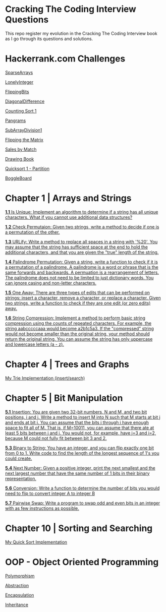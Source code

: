 # Cracking The Coding Interview Questions

This repo register my evolution in the Cracking The Coding Interview book as I go through its questions and solutions. 

# Hackerrank.com Challenges

[SparseArrays](https://github.com/brendonmiranda/CrackingTheCodingInterview/blob/main/src/main/java/hackerRank/week1/SparseArrays.java)

[LonelyInteger](https://github.com/brendonmiranda/CrackingTheCodingInterview/blob/main/src/main/java/hackerRank/week1/LonelyInteger.java)

[FlippingBits](https://github.com/brendonmiranda/CrackingTheCodingInterview/blob/main/src/main/java/hackerRank/week1/FlippingBits.java)

[DiagonalDifference](https://github.com/brendonmiranda/CrackingTheCodingInterview/blob/main/src/main/java/hackerRank/week1/DiagonalDifference.java)

[Counting Sort 1](https://github.com/brendonmiranda/CrackingTheCodingInterview/blob/main/src/main/java/hackerRank/week1/CountingSort1.java)

[Pangrams](https://github.com/brendonmiranda/CrackingTheCodingInterview/blob/main/src/main/java/hackerRank/week1/Pangrams.java)

[SubArrayDivision1](https://github.com/brendonmiranda/CrackingTheCodingInterview/blob/main/src/main/java/hackerRank/week1/SubArrayDivision1.java)

[Flipping the Matrix](https://github.com/brendonmiranda/CrackingTheCodingInterview/blob/main/src/main/java/hackerRank/week1/FlippingMatrix.java)

[Sales by Match](https://github.com/brendonmiranda/CrackingTheCodingInterview/blob/main/src/main/java/hackerRank/week2/SalesByMatch.java)

[Drawing Book](https://github.com/brendonmiranda/CrackingTheCodingInterview/blob/main/src/main/java/hackerRank/week2/DrawingBook.java)

[Quicksort 1 - Partition](https://github.com/brendonmiranda/CrackingTheCodingInterview/blob/main/src/main/java/hackerRank/algorithms/sorting/QuickSort1.java)

[BoggleBoard](https://github.com/brendonmiranda/CrackingTheCodingInterview/blob/main/src/main/java/data/structure/tree/BoggleBoard.java)

# Chapter 1 | Arrays and Strings

[**1.1** Is Unique: Implement an algorithm to determine if a string has all unique characters. What if you cannot use additional data structures?](https://github.com/evelynsv/CrackingTheCodingInterview/blob/main/src/main/java/cracking/the/code/interview/chapter1/Question1_1.java)

[**1.2** Check Permutaion: Given two strings, write a method to decide if one is a permutation of the other.](https://github.com/evelynsv/CrackingTheCodingInterview/blob/main/src/main/java/cracking/the/code/interview/chapter1/Question1_2.java)

[**1.3** URLify: Write a method to replace all spaces in a string with '%20'. You may assume that the string has sufficient space at the end to hold the additional characters, and that you are given the "true" length of the string.](https://github.com/evelynsv/CrackingTheCodingInterview/blob/main/src/main/java/cracking/the/code/interview/chapter1/Question1_2.java)

[**1.4** Palindrome Permutation: Given a string, write a function to check if it is a permutation of a palindrome. A palindrome is a word or phrase that is the same forwards and backwards. A permuation is a rearrangement of letters. The palindrome does not need to be limited to just dictionary words. You can ignore casing and non-letter characters.](https://github.com/evelynsv/CrackingTheCodingInterview/blob/main/src/main/java/cracking/the/code/interview/chapter1/Question1_4.java)

[**1.5** One Away: There are three types of edits that can be performed on strings: insert a character, remove a character, or replace a character. Given two strings, write a function to check if they are one edit (or zero edits) away.](https://github.com/evelynsv/CrackingTheCodingInterview/blob/main/src/main/java/cracking/the/code/interview/chapter1/Question1_5.java)

[**1.6** String Compression: Implement a method to perform basic string compression using the counts of repeated characters. For example, the string aabcccccaaa would become a2b1c5a3. If the "compressed" string would not become smaller than the original string, your method should return the original string. You can assume the string has only uppercase and lowercase letters (a - z).](https://github.com/evelynsv/CrackingTheCodingInterview/blob/main/src/main/java/cracking/the/code/interview/chapter1/Question1_6.java)

# Chapter 4 | Trees and Graphs 

[My Trie Implementation (insert/search)](https://github.com/brendonmiranda/CrackingTheCodingInterview/blob/main/src/main/java/data/structure/tree/TrieTree.java)


# Chapter 5 | Bit Manipulation

[**5.1** Insertion: You are given two 32-bit numbers, N and M, and two bit positions, i and j. Write a method to insert M into N such that M starts at bit j and ends at bit i. You can assume that the bits j through i have enough space to fit all of M. That is, if M=10011, you can assume that there ate at least 5 bits between j and i. You would not, for example, have j=3 and i=2, because M could not fully fit between bit 3 and 2.](https://github.com/brendonmiranda/CrackingTheCodingInterview/blob/main/src/main/java/cracking/the/code/interview/chapter5/Question51.java)

[**5.3** Binary to String: You have an integer, and you can flip exactly one bit from 0 to 1. Write code to find the length of the longest sequence of 1's you could create.](https://github.com/brendonmiranda/CrackingTheCodingInterview/blob/main/src/main/java/cracking/the/code/interview/chapter5/Question53.java)

[**5.4** Next Number: Given a positive integer, print the next smallest and the next largest number that have the same number of 1 bits in their binary representation.](https://github.com/brendonmiranda/CrackingTheCodingInterview/blob/main/src/main/java/cracking/the/code/interview/chapter5/Question54.java)

[**5.6** Conversion: Write a function to determine the number of bits you would need to flip to convert integer A to integer B](https://github.com/brendonmiranda/CrackingTheCodingInterview/blob/main/src/main/java/cracking/the/code/interview/chapter5/Question56.java)

[**5.7** Pairwise Swap: Write a program to swap odd and even bits in an integer with as few instructions as possible.](https://github.com/brendonmiranda/CrackingTheCodingInterview/blob/main/src/main/java/cracking/the/code/interview/chapter5/Question57.java)

# Chapter 10 | Sorting and Searching

[My Quick Sort Implementation](https://github.com/brendonmiranda/CrackingTheCodingInterview/blob/main/src/main/java/algorithm/QuickSortAlgorithm.java)


# OOP - Object Oriented Programming 

[Polymorphism](https://github.com/brendonmiranda/CrackingTheCodingInterview/blob/main/src/main/java/oop/polymorphism/README.md)

[Abstraction](https://github.com/brendonmiranda/CrackingTheCodingInterview/blob/main/src/main/java/oop/abstraction/README.md)

[Encapsulation](https://github.com/brendonmiranda/CrackingTheCodingInterview/blob/main/src/main/java/oop/encapsulation/README.md)

[Inheritance](https://github.com/brendonmiranda/CrackingTheCodingInterview/blob/main/src/main/java/oop/inheritance/README.md)
